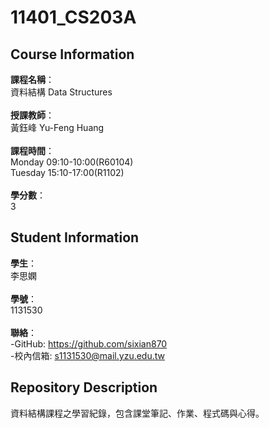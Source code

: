 # 11401_CS203A

## Course Information
**課程名稱**：<br>
資料結構 Data Structures<br><br>
**授課教師**：<br>
黃鈺峰 Yu-Feng Huang<br><br>
**課程時間**：<br>
Monday  09:10-10:00(R60104)<br>
Tuesday 15:10-17:00(R1102)<br><br>
**學分數**：<br>
3

## Student Information
**學生**：<br>
李思嫻<br><br>
**學號**：<br>
1131530<br><br>
**聯絡**：<br>
-GitHub: https://github.com/sixian870<br>
-校內信箱: s1131530@mail.yzu.edu.tw

## Repository Description
資料結構課程之學習紀錄，包含課堂筆記、作業、程式碼與心得。
